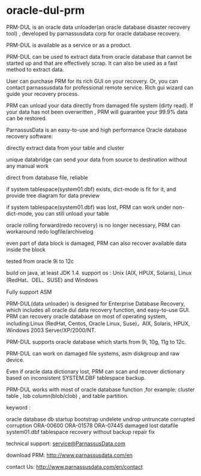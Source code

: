 # oracle-dul-prm


PRM-DUL is an oracle data unloader(an oracle database disaster recovery tool)  , developed by parnassusdata corp for oracle database recovery.

PRM-DUL is available as a service or as a product.


PRM-DUL can be used to extract data from oracle database that cannot be started up and that are effectively scrap. It can also be used as a fast method to extract data.



User can purchase PRM for its rich GUI on your recovery. Or, you can contact parnassusdata for professional remote service. Rich gui wizard can guide your recovery process. 

PRM can unload your data directly from damaged file system (dirty read). If your data has not been overwritten , PRM will guarantee your 99.9% data can be restored.




ParnassusData is an easy-to-use and high performance Oracle database recovery software:


  directly extract data from your table and cluster
  
  unique databridge can send your data from source to destination without any manual work
  
  direct from database file, reliable
  
  if system tablespace(system01.dbf) exists, dict-mode is fit for it, and provide tree diagram for data preview
  
  if system tablespace(system01.dbf) was lost, PRM can work under non-dict-mode, you can still unload your table 
  
  oracle rolling forward(redo recovery) is no longer necessary, PRM can workaround redo logfile/archivelog
  
  even part of data block is damaged, PRM can also recover available data inside the block
  
  tested from oracle 9i to 12c
  
  build on java, at least JDK 1.4.  support os : Unix (AIX, HPUX, Solaris), Linux (RedHat、OEL、SUSE) and Windows
  
  Fully support ASM




PRM-DUL(data unloader) is designed for Enterprise Database Recovery, which includes all oracle dul data recovery function, and easy-to-use GUI. PRM can recovery oracle database on most of operating system, including:Linux (RedHat, Centos, Oracle Linux, Suse)，AIX, Solaris, HPUX, Windows 2003 Server/XP/2000/NT.

PRM-DUL supports oracle database which starts from 9i, 10g, 11g to 12c.

PRM-DUL can work on damaged file systems, asm diskgroup and raw device.

Even if oracle data dictionary lost, PRM can scan and recover dictionary based on inconsistent SYSTEM.DBF tablespace backup. 

PRM-DUL works with most of oracle database function ,for example:  cluster table , lob column(blob/clob) , and table partition. 



keyword :

oracle database db startup bootstrap undelete undrop untruncate corrupted corruption ORA-00600 ORA-01578 ORA-07445 damaged lost datafile system01.dbf tablespace recovery without backup repair fix 


technical support: 	service@ParnassusData.com

download PRM: 	http://www.parnassusdata.com/en

contact Us: 		http://www.parnassusdata.com/en/contact

